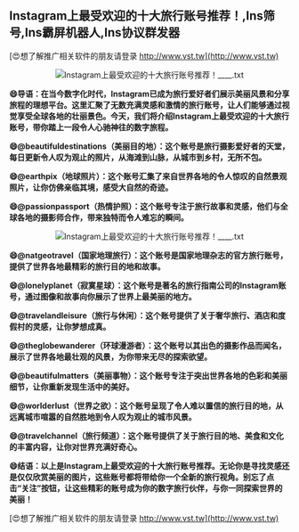 ## **Instagram上最受欢迎的十大旅行账号推荐！,Ins筛号,Ins霸屏机器人,Ins协议群发器**

[😍想了解推广相关软件的朋友请登录 http://www.vst.tw](http://www.vst.tw)

 <center><img src="https://vst.tw/MP4/tuiguang/png/6.png" alt="Instagram上最受欢迎的十大旅行账号推荐！____.txt"></center>

**😄导语：在当今数字化时代，Instagram已成为旅行爱好者们展示美丽风景和分享旅程的理想平台。这里汇聚了无数充满灵感和激情的旅行账号，让人们能够通过视觉享受全球各地的壮丽景色。今天，我们将介绍Instagram上最受欢迎的十大旅行账号，带你踏上一段令人心驰神往的数字旅程。**

**😄@beautifuldestinations（美丽目的地）：这个账号是旅行摄影爱好者的天堂，每日更新令人叹为观止的照片，从海滩到山脉，从城市到乡村，无所不包。**

**😄@earthpix（地球照片）：这个账号汇集了来自世界各地的令人惊叹的自然景观照片，让你仿佛亲临其境，感受大自然的奇迹。**

**😄@passionpassport（热情护照）：这个账号专注于旅行故事和灵感，他们与全球各地的摄影师合作，带来独特而令人难忘的瞬间。**

 <center><img src="https://vst.tw/MP4/tuiguang/png/6.png" alt="Instagram上最受欢迎的十大旅行账号推荐！____.txt"></center>

**😄@natgeotravel（国家地理旅行）：这个账号是国家地理杂志的官方旅行账号，提供了世界各地最精彩的旅行目的地和故事。**

**😄@lonelyplanet（寂寞星球）：这个账号是著名的旅行指南公司的Instagram账号，通过图像和故事向你展示了世界上最美丽的地方。**

**😄@travelandleisure（旅行与休闲）：这个账号提供了关于奢华旅行、酒店和度假村的灵感，让你梦想成真。**

**😄@theglobewanderer（环球漫游者）：这个账号以其出色的摄影作品而闻名，展示了世界各地最壮观的风景，为你带来无尽的探索欲望。**

**😄@beautifulmatters（美丽事物）：这个账号专注于突出世界各地的色彩和美丽细节，让你重新发现生活中的美好。**

**😄@worlderlust（世界之欲）：这个账号呈现了令人难以置信的旅行目的地，从远离城市喧嚣的自然胜地到令人叹为观止的城市风景。**

**😄@travelchannel（旅行频道）：这个账号提供了关于旅行目的地、美食和文化的丰富内容，让你对世界充满好奇心。**

**😄结语：以上是Instagram上最受欢迎的十大旅行账号推荐。无论你是寻找灵感还是仅仅欣赏美丽的图片，这些账号都将带给你一个全新的旅行视角。别忘了点击“关注”按钮，让这些精彩的账号成为你的数字旅行伙伴，与你一同探索世界的美丽！**

[😍想了解推广相关软件的朋友请登录 http://www.vst.tw](http://www.vst.tw)



